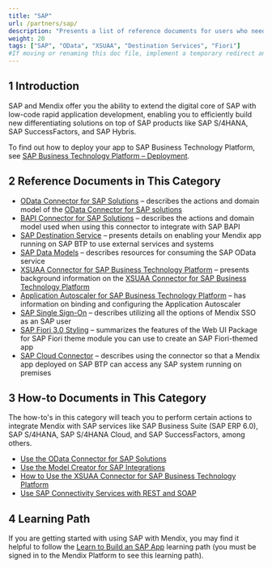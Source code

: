 ```yaml
---
title: "SAP"
url: /partners/sap/
description: "Presents a list of reference documents for users who need material on consuming SAP services."
weight: 20
tags: ["SAP", "OData", "XSUAA", "Destination Services", "Fiori"]
#If moving or renaming this doc file, implement a temporary redirect and let the respective team know they should update the URL in the product. See Mapping to Products for more details.
---
```


## 1 Introduction

SAP and Mendix offer you the ability to extend the digital core of SAP with low-code rapid application development, enabling you to efficiently build new differentiating solutions on top of SAP products like SAP S/4HANA, SAP SuccessFactors, and SAP Hybris.

To find out how to deploy your app to SAP Business Technology Platform, see [SAP Business Technology Platform – Deployment](/developerportal/deploy/sap-cloud-platform/).

## 2 Reference Documents in This Category

* [OData Connector for SAP Solutions](/partners/sap/sap-odata-connector/) – describes the actions and domain model of the [OData Connector for SAP solutions](/partners/sap/use-sap-odata-connector/) 
* [BAPI Connector for SAP Solutions](/partners/sap/sap-bapi-connector/) – describes the actions and domain model used when using this connector to integrate with SAP BAPI
* [SAP Destination Service](/partners/sap/sap-destination-service/) – presents details on enabling your Mendix app running on SAP BTP to use external services and systems
* [SAP Data Models](/partners/sap/sap-data-models/) – describes resources for consuming the SAP OData service
* [XSUAA Connector for SAP Business Technology Platform](/partners/sap/sap-xsuaa-connector/) – presents background information on the [XSUAA Connector for SAP Business Technology Platform](/partners/sap/use-sap-xsuaa-connector/)
* [Application Autoscaler for SAP Business Technology Platform](/partners/sap/sap-autoscaler/) – has information on binding and configuring the Application Autoscaler
* [SAP Single Sign-On](/partners/sap/sap-single-sign-on/) – describes utilizing all the options of Mendix SSO as an SAP user
* [SAP Fiori 3.0 Styling](/partners/sap/sap-fiori-3-0/) – summarizes the features of the Web UI Package for SAP Fiori theme module you can use to create an SAP Fiori-themed app
* [SAP Cloud Connector](/partners/sap/sap-cloud-connector/) – describes using the connector so that a Mendix app deployed on SAP BTP can access any SAP system running on premises

## 3 How-to Documents in This Category

The how-to's in this category will teach you to perform certain actions to integrate Mendix with SAP services like SAP Business Suite (SAP ERP 6.0), SAP S/4HANA, SAP S/4HANA Cloud, and SAP SuccessFactors, among others.

* [Use the OData Connector for SAP Solutions](/partners/sap/use-sap-odata-connector/)
* [Use the Model Creator for SAP Integrations](/partners/sap/use-sap-model-creator/)
* [How to Use the XSUAA Connector for SAP Business Technology Platform](/partners/sap/use-sap-xsuaa-connector/)
* [Use SAP Connectivity Services with REST and SOAP](/partners/sap/sap-destination-with-rest/)

## 4 Learning Path

If you are getting started with using SAP with Mendix, you may find it helpful to follow the [Learn to Build an SAP App](https://academy.mendix.com/link/path/32) learning path (you must be signed in to the Mendix Platform to see this learning path).
